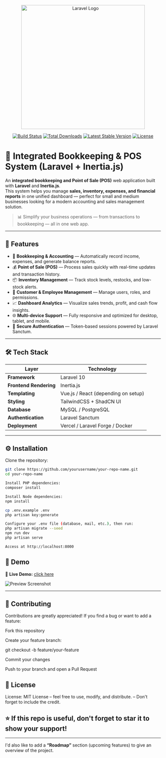 <p align="center"><a href="https://laravel.com" target="_blank"><img src="https://raw.githubusercontent.com/laravel/art/master/logo-lockup/5%20SVG/2%20CMYK/1%20Full%20Color/laravel-logolockup-cmyk-red.svg" width="400" alt="Laravel Logo"></a></p>

<p align="center">
<a href="https://github.com/laravel/framework/actions"><img src="https://github.com/laravel/framework/workflows/tests/badge.svg" alt="Build Status"></a>
<a href="https://packagist.org/packages/laravel/framework"><img src="https://img.shields.io/packagist/dt/laravel/framework" alt="Total Downloads"></a>
<a href="https://packagist.org/packages/laravel/framework"><img src="https://img.shields.io/packagist/v/laravel/framework" alt="Latest Stable Version"></a>
<a href="https://packagist.org/packages/laravel/framework"><img src="https://img.shields.io/packagist/l/laravel/framework" alt="License"></a>
</p>

# 💼 Integrated Bookkeeping & POS System (Laravel + Inertia.js)

An **integrated bookkeeping and Point of Sale (POS)** web application built with **Laravel** and **Inertia.js**.  
This system helps you manage **sales, inventory, expenses, and financial reports** in one unified dashboard — perfect for small and medium businesses looking for a modern accounting and sales management solution.

> 📊 Simplify your business operations — from transactions to bookkeeping — all in one web app.

---

## 🚀 Features

- 🧾 **Bookkeeping & Accounting** — Automatically record income, expenses, and generate balance reports.  
- 💰 **Point of Sale (POS)** — Process sales quickly with real-time updates and transaction history.  
- 📦 **Inventory Management** — Track stock levels, restocks, and low-stock alerts.  
- 👥 **Customer & Employee Management** — Manage users, roles, and permissions.  
- 📈 **Dashboard Analytics** — Visualize sales trends, profit, and cash flow insights.  
- 🌐 **Multi-device Support** — Fully responsive and optimized for desktop, tablet, and mobile.  
- 🔐 **Secure Authentication** — Token-based sessions powered by Laravel Sanctum.  

---

## 🛠️ Tech Stack

| Layer | Technology |
|-------|-------------|
| **Framework** | Laravel 10 |
| **Frontend Rendering** | Inertia.js |
| **Templating** | Vue.js / React (depending on setup) |
| **Styling** | TailwindCSS + ShadCN UI |
| **Database** | MySQL / PostgreSQL |
| **Authentication** | Laravel Sanctum |
| **Deployment** | Vercel / Laravel Forge / Docker |

---

## ⚙️ Installation

Clone the repository:

```bash
git clone https://github.com/yourusername/your-repo-name.git
cd your-repo-name

Install PHP dependencies:
composer install

Install Node dependencies:
npm install

cp .env.example .env
php artisan key:generate

Configure your .env file (database, mail, etc.), then run:
php artisan migrate --seed
npm run dev
php artisan serve

Access at http://localhost:8000
```
## 📸 Demo

🔗 **Live Demo:** [click here](https://www.rumasoreng.com/)  

![Preview Screenshot](./public/images/common/preview-screenshoot.png)

---

## 🤝 Contributing

Contributions are greatly appreciated!
If you find a bug or want to add a feature:

Fork this repository

Create your feature branch:

git checkout -b feature/your-feature

Commit your changes

Push to your branch and open a Pull Request

## 📄 License

License: MIT License
– feel free to use, modify, and distribute.
– Don't forget to include the credit.

## ⭐ If this repo is useful, don't forget to star it to show your support!


---

I'd also like to add a **“Roadmap”** section (upcoming features) to give an overview of the project. 
